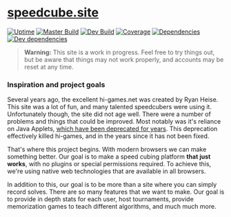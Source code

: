 # [speedcube.site](https://speedcube.site)

[![Uptime](https://img.shields.io/uptimerobot/ratio/7/m781868813-fbc9defa79cd3ab6d0c548ef.svg?style=flat)](https://uptimerobot.com/dashboard.php#781868813)
[![Master Build](https://img.shields.io/circleci/project/github/scottbedard/speedcube.site/master.svg?label=master)](https://circleci.com/gh/scottbedard/speedcube.site/tree/master)
[![Dev Build](https://img.shields.io/circleci/project/github/scottbedard/speedcube.site/dev.svg?label=dev)](https://circleci.com/gh/scottbedard/speedcube.site/tree/dev)
[![Coverage](https://img.shields.io/codecov/c/github/scottbedard/speedcube.site/master.svg)](https://codecov.io/gh/scottbedard/speedcube.site)
[![Dependencies](https://img.shields.io/david/scottbedard/speedcube.site.svg?path=themes%2Fsite&style=flat)](https://david-dm.org/scottbedard/speedcube.site?path=themes%2Fsite)
[![Dev dependencies](https://img.shields.io/david/dev/scottbedard/speedcube.site.svg?path=themes%2Fsite)](https://david-dm.org/scottbedard/speedcube.site?path=themes%2Fsite&type=dev)

> **Warning:** This site is a work in progress. Feel free to try things out, but be aware that things may not work properly, and accounts may be reset at any time.

### Inspiration and project goals

Several years ago, the excellent hi-games.net was created by Ryan Heise. This site was a lot of fun, and many talented speedcubers were using it. Unfortunately though, the site did not age well. There were a number of problems and things that could be improved. Most notably was it's reliance on Java Applets, [which have been deprecated for years](https://blogs.oracle.com/java-platform-group/moving-to-a-plugin-free-web). This deprecation effectively killed hi-games, and in the years since it has not been fixed.

That's where this project begins. With modern browsers we can make something better. Our goal is to make a speed cubing platform **that just works**, with no plugins or special permissions required. To achieve this, we're using native web technologies that are available in all browsers.

In addition to this, our goal is to be more than a site where you can simply record solves. There are so many features that we want to make. Our goal is to provide in depth stats for each user, host tournaments, provide memorization games to teach different algorithms, and much much more.
